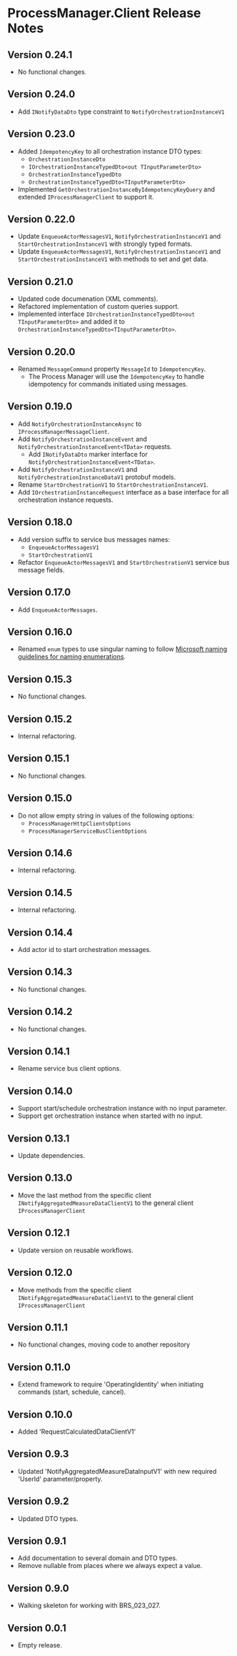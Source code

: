 # ProcessManager.Client Release Notes

## Version 0.24.1

- No functional changes.

## Version 0.24.0

- Add `INotifyDataDto` type constraint to `NotifyOrchestrationInstanceV1`

## Version 0.23.0

- Added `IdempotencyKey` to all orchestration instance DTO types:
    - `OrchestrationInstanceDto`
    - `IOrchestrationInstanceTypedDto<out TInputParameterDto>`
    - `OrchestrationInstanceTypedDto`
    - `OrchestrationInstanceTypedDto<TInputParameterDto>`
- Implemented `GetOrchestrationInstanceByIdempotencyKeyQuery` and extended `IProcessManagerClient` to support it.

## Version 0.22.0

- Update `EnqueueActorMessagesV1`, `NotifyOrchestrationInstanceV1` and `StartOrchestrationInstanceV1` with strongly typed formats.
- Update `EnqueueActorMessagesV1`, `NotifyOrchestrationInstanceV1` and `StartOrchestrationInstanceV1` with methods to set and get data.

## Version 0.21.0

- Updated code documenation (XML comments).
- Refactored implementation of custom queries support.
- Implemented interface `IOrchestrationInstanceTypedDto<out TInputParameterDto>` and added it to `OrchestrationInstanceTypedDto<TInputParameterDto>`.

## Version 0.20.0

- Renamed `MessageCommand` property `MessageId` to `IdempotencyKey`.
    - The Process Manager will use the `IdempotencyKey` to handle idempotency for commands initiated using messages.

## Version 0.19.0

- Add `NotifyOrchestrationInstanceAsync` to `IProcessManagerMessageClient`.
- Add `NotifyOrchestrationInstanceEvent` and `NotifyOrchestrationInstanceEvent<TData>` requests.
    - Add `INotifyDataDto` marker interface for `NotifyOrchestrationInstanceEvent<TData>`.
- Add `NotifyOrchestrationInstanceV1` and `NotifyOrchestrationInstanceDataV1` protobuf models.
- Rename `StartOrchestrationV1` to `StartOrchestrationInstanceV1`.
- Add `IOrchestrationInstanceRequest` interface as a base interface for all orchestration instance requests.

## Version 0.18.0

- Add version suffix to service bus messages names:
    - `EnqueueActorMessagesV1`
    - `StartOrchestrationV1`
- Refactor `EnqueueActorMessagesV1` and `StartOrchestrationV1` service bus message fields.

## Version 0.17.0

- Add `EnqueueActorMessages`.

## Version 0.16.0

- Renamed `enum` types to use singular naming to follow [Microsoft naming guidelines for naming enumerations](https://learn.microsoft.com/en-us/dotnet/standard/design-guidelines/names-of-classes-structs-and-interfaces#naming-enumerations).

## Version 0.15.3

- No functional changes.

## Version 0.15.2

- Internal refactoring.

## Version 0.15.1

- No functional changes.

## Version 0.15.0

- Do not allow empty string in values of the following options:
    - `ProcessManagerHttpClientsOptions`
    - `ProcessManagerServiceBusClientOptions`

## Version 0.14.6

- Internal refactoring.

## Version 0.14.5

- Internal refactoring.

## Version 0.14.4

- Add actor id to start orchestration messages.

## Version 0.14.3

- No functional changes.

## Version 0.14.2

- No functional changes.

## Version 0.14.1

- Rename service bus client options.

## Version 0.14.0

- Support start/schedule orchestration instance with no input parameter.
- Support get orchestration instance when started with no input.

## Version 0.13.1

- Update dependencies.

## Version 0.13.0

- Move the last method from the specific client `INotifyAggregatedMeasureDataClientV1` to the general client `IProcessManagerClient`

## Version 0.12.1

- Update version on reusable workflows.

## Version 0.12.0

- Move methods from the specific client `INotifyAggregatedMeasureDataClientV1` to the general client `IProcessManagerClient`

## Version 0.11.1

- No functional changes, moving code to another repository

## Version 0.11.0

- Extend framework to require 'OperatingIdentity' when initiating commands (start, schedule, cancel).

## Version 0.10.0

- Added 'RequestCalculatedDataClientV1'

## Version 0.9.3

- Updated 'NotifyAggregatedMeasureDataInputV1' with new required 'UserId' parameter/property.

## Version 0.9.2

- Updated DTO types.

## Version 0.9.1

- Add documentation to several domain and DTO types.
- Remove nullable from places where we always expect a value.

## Version 0.9.0

- Walking skeleton for working with BRS_023_027.

## Version 0.0.1

- Empty release.
